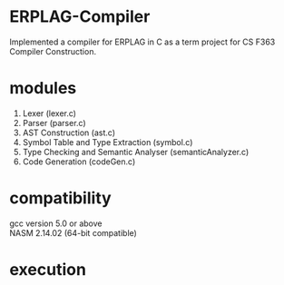 # ERPLAG-Compiler

Implemented a compiler for ERPLAG in C as a term project for CS F363 Compiler Construction.

# modules
1. Lexer (lexer.c)
2. Parser (parser.c)
3. AST Construction (ast.c) 
4. Symbol Table and Type Extraction (symbol.c) 
5. Type Checking and Semantic Analyser (semanticAnalyzer.c)
6. Code Generation (codeGen.c)

# compatibility
gcc version 5.0 or above<br/>
NASM 2.14.02 (64-bit compatible)

# execution

